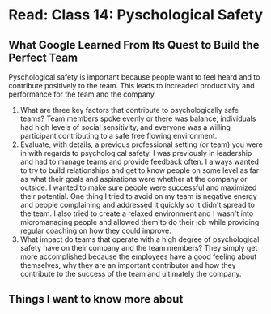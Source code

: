 # Read: Class 14: Pyschological Safety

## What Google Learned From Its Quest to Build the Perfect Team

Pyschological safety is important because people want to feel heard and to contribute positively to the team.  This leads to increaded productivity and performance for the team and the company.

1. What are three key factors that contribute to psychologically safe teams? Team members spoke evenly or there was balance, individuals had high levels of social sensitivity, and everyone was a willing participant contributing to a safe free flowing environment.
2. Evaluate, with details, a previous professional setting (or team) you were in with regards to psychological safety. I was previously in leadership and had to manage teams and provide feedback often.  I always wanted to try to build relationships and get to know people on some level as far as what their goals and aspirations were whether at the company or outside. I wanted to make sure people were successful and maximized their potential. One thing I tried to avoid on my team is negative energy and people complaining and addressed it quickly so it didn't spread to the team.  I also tried to create a relaxed environment and I wasn't into micromanaging people and allowed them to do their job while providing regular coaching on how they could improve.  
3. What impact do teams that operate with a high degree of psychological safety have on their company and the team members? They simply get more accomplished because the employees have a good feeling about themselves, why they are an important contributor and how they contribute to the success of  the team and ultimately the company.

## Things I want to know more about
